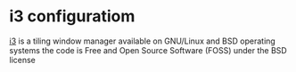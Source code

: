 # i3 configuratiom

[i3](https://i3wm.org/) is a tiling window manager  available on GNU/Linux and BSD operating systems the code is Free and Open Source Software (FOSS) under the BSD license
